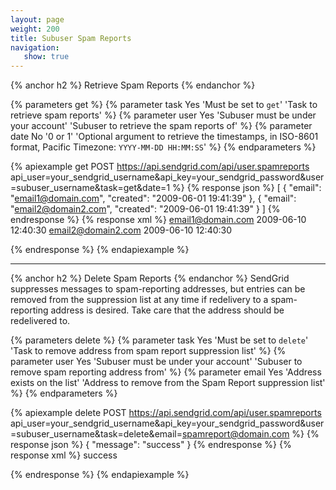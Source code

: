 ```yaml
---
layout: page
weight: 200
title: Subuser Spam Reports
navigation:
   show: true
---
```




{% anchor h2 %}
Retrieve Spam Reports
{% endanchor %}

{% parameters get %}
 {% parameter task Yes 'Must be set to <code>get</code>' 'Task to retrieve spam reports' %}
 {% parameter user Yes 'Subuser must be under your account' 'Subuser to retrieve the spam reports of' %}
 {% parameter date No '0 or 1' 'Optional argument to retrieve the timestamps, in ISO-8601 format, Pacific Timezone: <code>YYYY-MM-DD HH:MM:SS</code>' %}
{% endparameters %}


{% apiexample get POST https://api.sendgrid.com/api/user.spamreports api_user=your_sendgrid_username&api_key=your_sendgrid_password&user=subuser_username&task=get&date=1 %}
  {% response json %}
[
  {
    "email": "email1@domain.com",
    "created": "2009-06-01 19:41:39"
  },
  {
    "email": "email2@domain2.com",
    "created": "2009-06-01 19:41:39"
  }
]
  {% endresponse %}
  {% response xml %}
<spamreports>
   <spamreport>
      <email>email1@domain.com</email>
      <created>2009-06-10 12:40:30</created>
   </spamreport>
   <spamreport>
      <email>email2@domain2.com</email>
      <created>2009-06-10 12:40:30</created>
   </spamreport>
</spamreports>

  {% endresponse %}
{% endapiexample %}

* * * * *

{% anchor h2 %}
Delete Spam Reports
{% endanchor %}
SendGrid suppresses messages to spam-reporting addresses, but entries can be removed from the suppression list at any time if redelivery to a spam-reporting address is desired. Take care that the address should be redelivered to.

{% parameters delete %}
 {% parameter task Yes 'Must be set to <code>delete</code>' 'Task to remove address from spam report suppression list' %}
 {% parameter user Yes 'Subuser must be under your account' 'Subuser to remove spam reporting address from' %}
 {% parameter email Yes 'Address exists on the list' 'Address to remove from the Spam Report suppression list' %}
{% endparameters %}

{% apiexample delete POST https://api.sendgrid.com/api/user.spamreports api_user=your_sendgrid_username&api_key=your_sendgrid_password&user=subuser_username&task=delete&email=spamreport@domain.com %}
  {% response json %}
{
  "message": "success"
}
  {% endresponse %}
  {% response xml %}
<result>
   <message>success</message>
</result>

  {% endresponse %}
{% endapiexample %}
